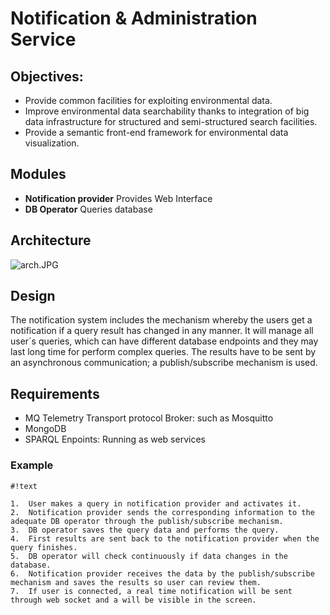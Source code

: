 # Notification & Administration Service 

## Objectives: ##

* Provide common facilities for exploiting environmental data. 
* Improve environmental data searchability thanks to integration of big data infrastructure for structured and semi-structured search facilities.
* Provide a semantic front-end framework for environmental data visualization.

## Modules ##

* **Notification provider**
Provides Web Interface
* **DB Operator**
Queries database

## Architecture ##

![arch.JPG](https://bitbucket.org/repo/oenAxz/images/2675508273-arch.JPG)

## Design ##

The notification system includes the mechanism whereby the users get a notification if a query result has changed in any manner. It will manage all user´s queries, which can have different database endpoints and they may last long time for perform complex queries. The results have to be sent by an asynchronous communication; a publish/subscribe mechanism is used.

## Requirements ##

* MQ Telemetry Transport protocol Broker: such as Mosquitto
* MongoDB
* SPARQL Enpoints: Running as web services

### Example ###

```
#!text

1.	User makes a query in notification provider and activates it.
2.	Notification provider sends the corresponding information to the adequate DB operator through the publish/subscribe mechanism.
3.	DB operator saves the query data and performs the query.
4.	First results are sent back to the notification provider when the query finishes.
5.	DB operator will check continuously if data changes in the database.
6.	Notification provider receives the data by the publish/subscribe mechanism and saves the results so user can review them.
7.	If user is connected, a real time notification will be sent through web socket and a will be visible in the screen.

```
